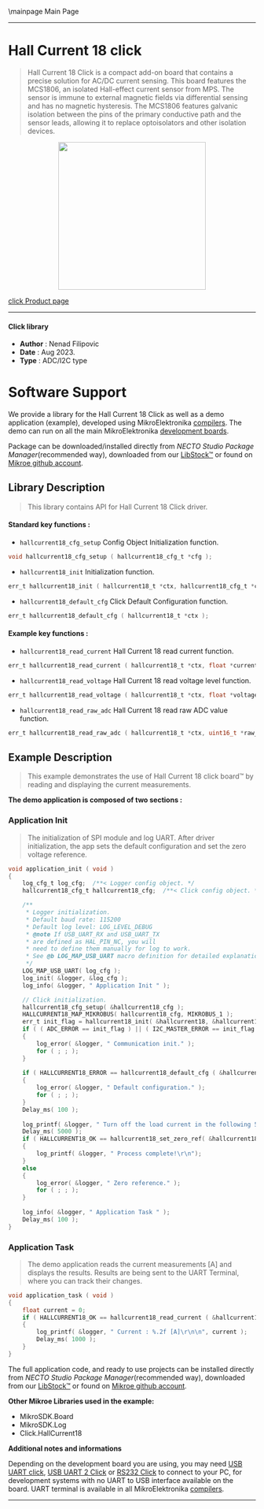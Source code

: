 \mainpage Main Page

---
# Hall Current 18 click

> Hall Current 18 Click is a compact add-on board that contains a precise solution for AC/DC current sensing. This board features the MCS1806, an isolated Hall-effect current sensor from MPS. The sensor is immune to external magnetic fields via differential sensing and has no magnetic hysteresis. The MCS1806 features galvanic isolation between the pins of the primary conductive path and the sensor leads, allowing it to replace optoisolators and other isolation devices.

<p align="center">
  <img src="https://download.mikroe.com/images/click_for_ide/hallcurrent18_click.png" height=300px>
</p>

[click Product page](https://www.mikroe.com/hall-current-18-click)

---


#### Click library

- **Author**        : Nenad Filipovic
- **Date**          : Aug 2023.
- **Type**          : ADC/I2C type


# Software Support

We provide a library for the Hall Current 18 Click
as well as a demo application (example), developed using MikroElektronika
[compilers](https://www.mikroe.com/necto-studio).
The demo can run on all the main MikroElektronika [development boards](https://www.mikroe.com/development-boards).

Package can be downloaded/installed directly from *NECTO Studio Package Manager*(recommended way), downloaded from our [LibStock&trade;](https://libstock.mikroe.com) or found on [Mikroe github account](https://github.com/MikroElektronika/mikrosdk_click_v2/tree/master/clicks).

## Library Description

> This library contains API for Hall Current 18 Click driver.

#### Standard key functions :

- `hallcurrent18_cfg_setup` Config Object Initialization function.
```c
void hallcurrent18_cfg_setup ( hallcurrent18_cfg_t *cfg );
```

- `hallcurrent18_init` Initialization function.
```c
err_t hallcurrent18_init ( hallcurrent18_t *ctx, hallcurrent18_cfg_t *cfg );
```

- `hallcurrent18_default_cfg` Click Default Configuration function.
```c
err_t hallcurrent18_default_cfg ( hallcurrent18_t *ctx );
```

#### Example key functions :

- `hallcurrent18_read_current` Hall Current 18 read current function.
```c
err_t hallcurrent18_read_current ( hallcurrent18_t *ctx, float *current );
```

- `hallcurrent18_read_voltage` Hall Current 18 read voltage level function.
```c
err_t hallcurrent18_read_voltage ( hallcurrent18_t *ctx, float *voltage );
```

- `hallcurrent18_read_raw_adc` Hall Current 18 read raw ADC value function.
```c
err_t hallcurrent18_read_raw_adc ( hallcurrent18_t *ctx, uint16_t *raw_adc );
```

## Example Description

> This example demonstrates the use of Hall Current 18 click board™ 
> by reading and displaying the current measurements.

**The demo application is composed of two sections :**

### Application Init

> The initialization of SPI module and log UART.
> After driver initialization, the app sets the default configuration
> and set the zero voltage reference.

```c
void application_init ( void )
{
    log_cfg_t log_cfg;  /**< Logger config object. */
    hallcurrent18_cfg_t hallcurrent18_cfg;  /**< Click config object. */

    /** 
     * Logger initialization.
     * Default baud rate: 115200
     * Default log level: LOG_LEVEL_DEBUG
     * @note If USB_UART_RX and USB_UART_TX 
     * are defined as HAL_PIN_NC, you will 
     * need to define them manually for log to work. 
     * See @b LOG_MAP_USB_UART macro definition for detailed explanation.
     */
    LOG_MAP_USB_UART( log_cfg );
    log_init( &logger, &log_cfg );
    log_info( &logger, " Application Init " );

    // Click initialization.
    hallcurrent18_cfg_setup( &hallcurrent18_cfg );
    HALLCURRENT18_MAP_MIKROBUS( hallcurrent18_cfg, MIKROBUS_1 );
    err_t init_flag = hallcurrent18_init( &hallcurrent18, &hallcurrent18_cfg );
    if ( ( ADC_ERROR == init_flag ) || ( I2C_MASTER_ERROR == init_flag ) )
    {
        log_error( &logger, " Communication init." );
        for ( ; ; );
    }
    
    if ( HALLCURRENT18_ERROR == hallcurrent18_default_cfg ( &hallcurrent18 ) )
    {
        log_error( &logger, " Default configuration." );
        for ( ; ; );
    }
    Delay_ms( 100 );
    
    log_printf( &logger, " Turn off the load current in the following 5 sec.\r\n" );
    Delay_ms( 5000 );
    if ( HALLCURRENT18_OK == hallcurrent18_set_zero_ref( &hallcurrent18 ) )
    {
        log_printf( &logger, " Process complete!\r\n");
    }
    else
    {
        log_error( &logger, " Zero reference." );
        for ( ; ; );
    }
    
    log_info( &logger, " Application Task " );
    Delay_ms( 100 );
}
```

### Application Task

> The demo application reads the current measurements [A] and displays the results.
> Results are being sent to the UART Terminal, where you can track their changes.

```c
void application_task ( void ) 
{
    float current = 0;
    if ( HALLCURRENT18_OK == hallcurrent18_read_current ( &hallcurrent18, &current ) ) 
    {
        log_printf( &logger, " Current : %.2f [A]\r\n\n", current );
        Delay_ms( 1000 );
    }
}
```

The full application code, and ready to use projects can be installed directly from *NECTO Studio Package Manager*(recommended way), downloaded from our [LibStock&trade;](https://libstock.mikroe.com) or found on [Mikroe github account](https://github.com/MikroElektronika/mikrosdk_click_v2/tree/master/clicks).

**Other Mikroe Libraries used in the example:**

- MikroSDK.Board
- MikroSDK.Log
- Click.HallCurrent18

**Additional notes and informations**

Depending on the development board you are using, you may need
[USB UART click](https://www.mikroe.com/usb-uart-click),
[USB UART 2 Click](https://www.mikroe.com/usb-uart-2-click) or
[RS232 Click](https://www.mikroe.com/rs232-click) to connect to your PC, for
development systems with no UART to USB interface available on the board. UART
terminal is available in all MikroElektronika
[compilers](https://shop.mikroe.com/compilers).

---
